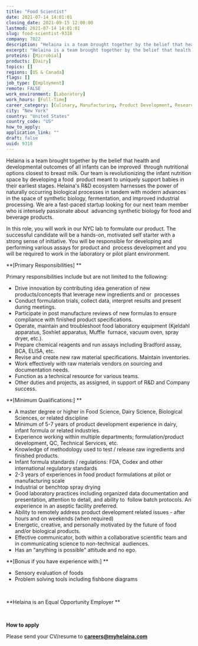 ```yaml
---
title: "Food Scientist"
date: 2021-07-14 14:01:01
closing_date: 2021-09-15 12:00:00
lastmod: 2021-07-14 14:01:01
slug: food-scientist-9318
company: 7022
description: "Helaina is a team brought together by the belief that health and developmental outcomes of all infants can be improved  through nutritional options closest to breast milk. Our team is revolutionizing the infant nutrition space by developing a food  product meant to uniquely support babies in their earliest stages. Helaina’s R&D ecosystem harnesses the power of naturally occurring biological processes in tandem with modern advances in the space of synthetic biology, fermentation, and improved industrial processing."
excerpt: "Helaina is a team brought together by the belief that health and developmental outcomes of all infants can be improved  through nutritional options closest to breast milk. Our team is revolutionizing the infant nutrition space by developing a food  product meant to uniquely support babies in their earliest stages. Helaina’s R&D ecosystem harnesses the power of naturally occurring biological processes in tandem with modern advances in the space of synthetic biology, fermentation, and improved industrial processing."
proteins: [Microbial]
products: [Dairy]
topics: []
regions: [US & Canada]
flags: []
job_type: [Employment]
remote: FALSE
work_environment: [Laboratory]
work_hours: [Full-Time]
career_category: [Culinary, Manufacturing, Product Development, Research]
city: "New York"
country: "United States"
country_code: "US"
how_to_apply: 
application_link: ""
draft: false
uuid: 9318
---
```

Helaina is a team brought together by the belief that health and
developmental outcomes of all infants can be improved  through
nutritional options closest to breast milk. Our team is revolutionizing
the infant nutrition space by developing a food  product meant to
uniquely support babies in their earliest stages. Helaina's R&D
ecosystem harnesses the power of naturally occurring biological
processes in tandem with modern advances in the space of synthetic
biology, fermentation, and improved industrial processing. We are a
fast-paced startup looking for our next team member who is intensely
passionate about  advancing synthetic biology for food and beverage
products. 

In this role, you will work in our NYC lab to formulate our product. The
successful candidate will be a hands-on, motivated self starter with a
strong sense of initiative. You will be responsible for developing and
performing various assays for product and  process development and you
will be required to work in the laboratory or pilot plant environment.  

**[Primary Responsibilities] **

Primary responsibilities include but are not limited to the following: 

-   Drive innovation by contributing idea generation of new
    products/concepts that leverage new ingredients and or  processes 
-   Conduct formulation trials, collect data, interpret results and
    present during meetings.
-   Participate in post manufacture reviews of new formulas to ensure
    compliance with finished product specifications.
-   Operate, maintain and troubleshoot food laboratory equipment
    (Kjeldahl apparatus, Soxhlet apparatus, Muffle  furnace, vacuum
    oven, spray dryer, etc.). 
-   Prepare chemical reagents and run assays including Bradford assay,
    BCA, ELISA, etc. 
-   Revise and create new raw material specifications. Maintain
    inventories. 
-   Work effectively with raw materials vendors on sourcing and
    documentation needs. 
-   Function as a technical resource for various teams.  
-   Other duties and projects, as assigned, in support of R&D and
    Company success. 

**[Minimum Qualifications:] **

-   A master degree or higher in Food Science, Dairy Science, Biological
    Sciences, or related discipline
-   Minimum of 5-7 years of product development experience in dairy,
    infant formula or related industries.
-   Experience working within multiple departments; formulation/product
    development, QC, Technical Services, etc.
-   Knowledge of methodology used to test / release raw ingredients and
    finished products. 
-   Infant formula standards / regulations: FDA, Codex and other
    international regulatory standards
-   2-3 years of experiences in food product formulations at pilot or
    manufacturing scale  
-   Industrial or benchtop spray drying 
-   Good laboratory practices including organized data documentation and
    presentation, attention to detail, and ability to  follow batch
    protocols. An experience in an aseptic facility preferred. 
-   Ability to remotely address product development related issues -
    after hours and on weekends (when required)
-   Energetic, creative, and personally motivated by the future of food
    and/or biological products.
-   Effective communicator, both within a collaborative scientific team
    and in communicating science to non-technical  audiences. 
-   Has an "anything is possible" attitude and no ego. 

**[Bonus if you have experience with:] **

-   Sensory evaluation of foods 
-   Problem solving tools including fishbone diagrams 

 

**Helaina is an Equal Opportunity Employer **

 


**How to apply**


Please send your CV/resume to **<careers@myhelaina.com>**
